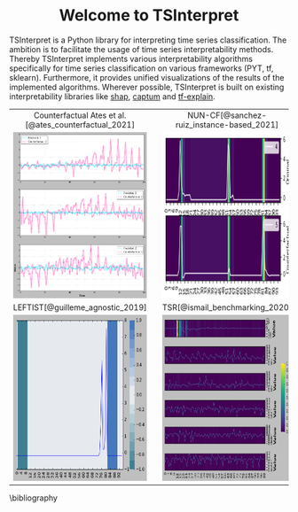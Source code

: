 <h1 align="center"><b>Welcome to TSInterpret</b></h1>
<p align="left">
    TSInterpret is a Python library for interpreting time series classification.
    The ambition is to facilitate the usage of time series interpretability methods. 
    Thereby TSInterpret implements various interpretability algorithms specifically for time series classification on various frameworks (PYT, tf, sklearn). 
    Furthermore, it provides unified visualizations of the results of the implemented algorithms. Wherever possible, TSInterpret is built on existing interpretability libraries like <a href="https://shap.readthedocs.io/en/latest/index.html">shap</a>, <a href="https://captum.ai/">captum</a> and <a href="https://github.com/sicara/tf-explain/">tf-explain</a>. 
</p>

<style>
.super-centered {
    width:100%;
    height:100%;
    text-align:center; 
    vertical-align:middle;
}
</style>
<center>
 <table class="super-centered" border="0" cellpadding="0">
  <tr>
    <td class="left">Counterfactual Ates et al.[@ates_counterfactual_2021]</td>
     <td>   </td>
    <td  class="left">NUN-CF[@sanchez-ruiz_instance-based_2021]</td>
  </tr>
  <tr>
    <td class="left"> <a href="Notebooks/Ates_torch"><img src="img/Ates.png" height=300 width=300 /></a> </td>
     <td >   </td>
    <td class="right"> <a href="Notebooks/NUNCF_torch"><img src="img/Nun_CF2.png" height=300 width=300 /> </a></td>
  </tr>
  <tr>
    <td  class="left">LEFTIST[@guilleme_agnostic_2019]</td>
     <td>   </td>
    <td  class="left">TSR[@ismail_benchmarking_2020]</td>
  </tr>
   <tr>
    <td class="left"> <a href="Notebooks/Leftist_torch"><img src="img/Leftist.png" height=300 width=300 /></a> </td>
     <td>   </td>
    <td class="right"> <a href="Notebooks/Ismail_torch"><img src="img/Ismail.png" height=300 width=300 /></a> <td>
  </tr>
</table> 
</center>
<!--
<p align="center">
  <img height="1033px" src="img/Architecture_grob.png" alt="Structure" width="600px">
</p>
-->
\bibliography
